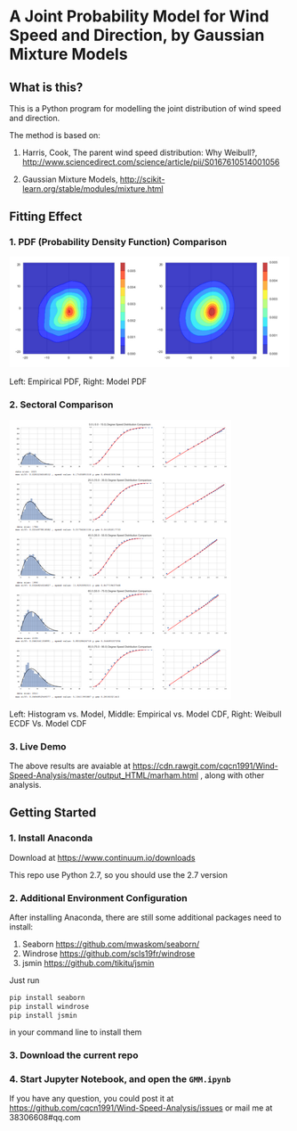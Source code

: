 # A Joint Probability Model for Wind Speed and Direction, by Gaussian Mixture Models

## What is this?

This is a Python program for modelling the joint distribution of wind speed and direction.

The method is based on:

1. Harris, Cook, The parent wind speed distribution: Why Weibull?, http://www.sciencedirect.com/science/article/pii/S0167610514001056

2. Gaussian Mixture Models, http://scikit-learn.org/stable/modules/mixture.html

## Fitting Effect

### 1. PDF (Probability Density Function) Comparison

![](./doc/pdf_comparsion.png)

Left: Empirical PDF, Right: Model PDF

### 2. Sectoral Comparison

![](./doc/sectoral_comparison.png)

Left: Histogram vs. Model, Middle: Empirical vs. Model CDF, Right: Weibull ECDF Vs. Model CDF

### 3. Live Demo

The above results are avaiable at
https://cdn.rawgit.com/cqcn1991/Wind-Speed-Analysis/master/output_HTML/marham.html
, along with other analysis.


## Getting Started

### 1. Install Anaconda

Download at
https://www.continuum.io/downloads

This repo use Python 2.7, so you should use the 2.7 version

### 2. Additional Environment Configuration

After installing Anaconda, there are still some additional packages need to install:

1. Seaborn
https://github.com/mwaskom/seaborn/
2. Windrose
https://github.com/scls19fr/windrose
3. jsmin
https://github.com/tikitu/jsmin

Just run

    pip install seaborn
    pip install windrose
    pip install jsmin

in your command line to install them

### 3. Download the current repo

### 4. Start Jupyter Notebook, and open the `GMM.ipynb`

If you have any question, you could post it at
https://github.com/cqcn1991/Wind-Speed-Analysis/issues
or mail me at 38306608#qq.com